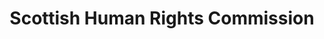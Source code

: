 ---
schema: default
title: Scottish Human Rights Commission
description: a public body for Scotland 
logo: ''
type:
- Commissions, Commissioners and Ombudsmen
portal_url: ''
org_url: https://www.scottishhumanrights.com
twitter_handle: 
wikidata_org_qid: Q7437782
wdtk_id: scottish_commission_for_human_rights
---
